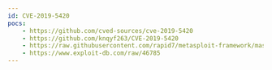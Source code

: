 ```yaml
---
id: CVE-2019-5420
pocs:
    - https://github.com/cved-sources/cve-2019-5420
    - https://github.com/knqyf263/CVE-2019-5420
    - https://raw.githubusercontent.com/rapid7/metasploit-framework/master/modules/exploits/multi/http/rails_double_tap.rb
    - https://www.exploit-db.com/raw/46785
---
```

